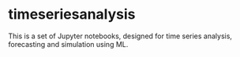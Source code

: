 # timeseriesanalysis
This is a set of Jupyter notebooks, designed for time series analysis, forecasting and simulation using ML.

